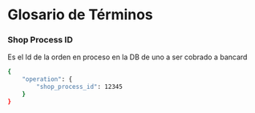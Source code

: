 
# Glosario de Términos

### Shop Process ID

Es el Id de la orden en proceso en la DB de uno a ser cobrado a bancard

```bash
{
    "operation": {
        "shop_process_id": 12345
    }
}
```

